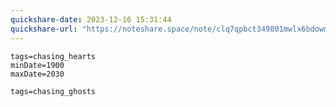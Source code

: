 ```yaml
---
quickshare-date: 2023-12-16 15:31:44
quickshare-url: "https://noteshare.space/note/clq7qpbct349801mwlx6bdowm#xogGkw8Ey2+gKh8g8ijzVrY5gmn7/dMbAbtZHIOc6es"
---
```


```timeline
tags=chasing_hearts
minDate=1900
maxDate=2030
```
```timeline
tags=chasing_ghosts
```
```timeline
```
